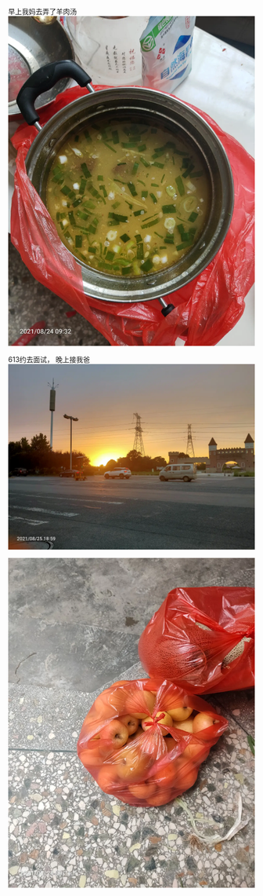 早上我妈去弄了羊肉汤
![](../../img/6904315-fcd037c1a257a293.jpg)

613约去面试，
晚上接我爸![](../../img/6904315-0ea5d8f39075eafe.jpg)

![](../../img/6904315-2f7d870e62d57e65.jpg)
